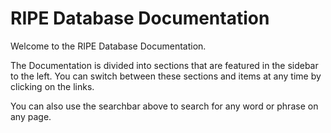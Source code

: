 
# RIPE Database Documentation

Welcome to the RIPE Database Documentation.

The Documentation is divided into sections that are featured in the sidebar to the left. You can switch between these sections and items at any time by clicking on the links.

You can also use the searchbar above to search for any word or phrase on any page.
